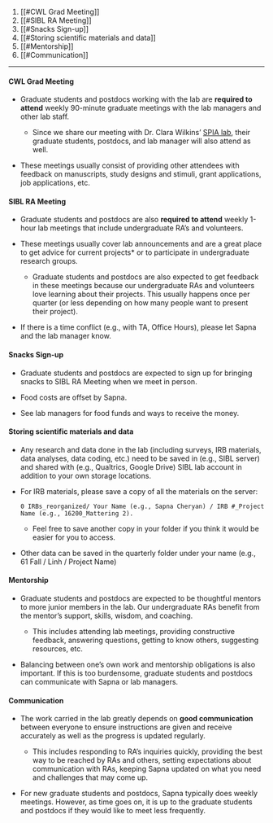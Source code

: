 1. [[#CWL Grad Meeting]]
2. [[#SIBL RA Meeting]]
3. [[#Snacks Sign-up]]
4. [[#Storing scientific materials and data]]
5. [[#Mentorship]]
6. [[#Communication]]

---

#### CWL Grad Meeting

- Graduate students and postdocs working with the lab are **required to attend** weekly 90-minute graduate meetings with the lab managers and other lab staff. 
	- Since we share our meeting with Dr. Clara Wilkins’ [SPIA lab](http://depts.washington.edu/spia/), their graduate students, postdocs, and lab manager will also attend as well. 

- These meetings usually consist of providing other attendees with feedback on manuscripts, study designs and stimuli, grant applications, job applications, etc.

#### SIBL RA Meeting

- Graduate students and postdocs are also **required to attend** weekly 1-hour lab meetings that include undergraduate RA’s and volunteers. 

- These meetings usually cover lab announcements and are a great place to get advice for current projects* or to participate in undergraduate research groups. 
	- Graduate students and postdocs are also expected to get feedback in these meetings because our undergraduate RAs and volunteers love learning about their projects. This usually happens once per quarter (or less depending on how many people want to present their project).

- If there is a time conflict (e.g., with TA, Office Hours), please let Sapna and the lab manager know.

#### Snacks Sign-up

- Graduate students and postdocs are expected to sign up for bringing snacks to SIBL RA Meeting when we meet in person. 

- Food costs are offset by Sapna. 

- See lab managers for food funds and ways to receive the money.

#### Storing scientific materials and data

- Any research and data done in the lab (including surveys, IRB materials, data analyses, data coding, etc.) need to be saved in (e.g., SIBL server) and shared with (e.g., Qualtrics, Google Drive) SIBL lab account in addition to your own storage locations.

- For IRB materials, please save a copy of all the materials on the server: 
	```
	0 IRBs_reorganized/ Your Name (e.g., Sapna Cheryan) / IRB #_Project Name (e.g., 16200_Mattering 2).
	``` 
	- Feel free to save another copy in your folder if you think it would be easier for you to access.

- Other data can be saved in the quarterly folder under your name (e.g., 61 Fall / Linh / Project Name)

#### Mentorship

- Graduate students and postdocs are expected to be thoughtful mentors to more junior members in the lab. Our undergraduate RAs benefit from the mentor’s support, skills, wisdom, and coaching. 
	- This includes attending lab meetings, providing constructive feedback, answering questions, getting to know others, suggesting resources, etc.

- Balancing between one’s own work and mentorship obligations is also important. If this is too burdensome, graduate students and postdocs can communicate with Sapna or lab managers.

#### Communication

- The work carried in the lab greatly depends on **good communication** between everyone to ensure instructions are given and receive accurately as well as the progress is updated regularly. 
	- This includes responding to RA’s inquiries quickly, providing the best way to be reached by RAs and others, setting expectations about communication with RAs, keeping Sapna updated on what you need and challenges that may come up.

- For new graduate students and postdocs, Sapna typically does weekly meetings. However, as time goes on, it is up to the graduate students and postdocs if they would like to meet less frequently.

